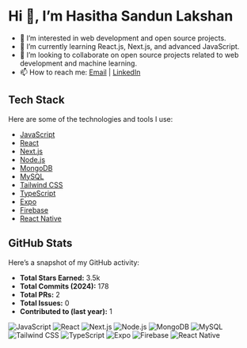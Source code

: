 # Hi 👋, I’m Hasitha Sandun Lakshan

- 👀 I’m interested in web development and open source projects.
- 🌱 I’m currently learning React.js, Next.js, and advanced JavaScript.
- 💞️ I’m looking to collaborate on open source projects related to web development and machine learning.
- 📫 How to reach me: [Email](mailto:hasiofficial2002@gmail.com) | [LinkedIn](https://www.linkedin.com/in/hasitha-sandun-69b0562a0)

## Tech Stack

Here are some of the technologies and tools I use:

- [JavaScript](https://www.javascript.com/)
- [React](https://reactjs.org/)
- [Next.js](https://nextjs.org/)
- [Node.js](https://nodejs.org/)
- [MongoDB](https://www.mongodb.com/)
- [MySQL](https://www.mysql.com/)
- [Tailwind CSS](https://tailwindcss.com/)
- [TypeScript](https://www.typescriptlang.org/)
- [Expo](https://expo.dev/)
- [Firebase](https://firebase.google.com/)
- [React Native](https://reactnative.dev/)

## GitHub Stats

Here’s a snapshot of my GitHub activity:

- **Total Stars Earned:** 3.5k
- **Total Commits (2024):** 178
- **Total PRs:** 2
- **Total Issues:** 0
- **Contributed to (last year):** 1

![JavaScript](https://img.shields.io/badge/-JavaScript-FFFFFF?style=flat&logo=javascript&logoColor=F7DF1E)
![React](https://img.shields.io/badge/-React-FFFFFF?style=flat&logo=react&logoColor=61DAFB)
![Next.js](https://img.shields.io/badge/-Next.js-FFFFFF?style=flat&logo=nextdotjs&logoColor=000000)
![Node.js](https://img.shields.io/badge/-Node.js-FFFFFF?style=flat&logo=nodedotjs&logoColor=339933)
![MongoDB](https://img.shields.io/badge/-MongoDB-FFFFFF?style=flat&logo=mongodb&logoColor=47A248)
![MySQL](https://img.shields.io/badge/-MySQL-FFFFFF?style=flat&logo=mysql&logoColor=4479A1)
![Tailwind CSS](https://img.shields.io/badge/-Tailwind_CSS-FFFFFF?style=flat&logo=tailwind-css&logoColor=38B2AC)
![TypeScript](https://img.shields.io/badge/-TypeScript-FFFFFF?style=flat&logo=typescript&logoColor=007ACC)
![Expo](https://img.shields.io/badge/-Expo-FFFFFF?style=flat&logo=expo&logoColor=000020)
![Firebase](https://img.shields.io/badge/-Firebase-FFFFFF?style=flat&logo=firebase&logoColor=FFCA28)
![React Native](https://img.shields.io/badge/-React_Native-FFFFFF?style=flat&logo=react&logoColor=61DAFB)
